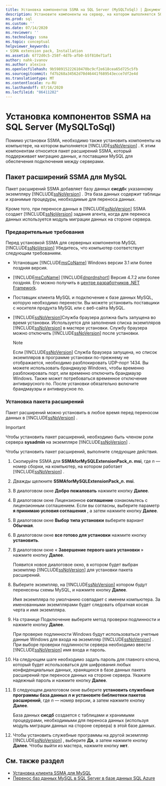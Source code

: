 ```yaml
---
title: Установка компонентов SSMA на SQL Server (MySQLToSql) | Документация Майкрософт
description: Установите компоненты на сервер, на котором выполняется SQL Server для поддержки преобразования базы данных MySQL с помощью SSMA, включая пакет расширений SSMA и поставщиков MySQL.
ms.prod: sql
ms.custom: ''
ms.date: 07/14/2020
ms.reviewer: ''
ms.technology: ssma
ms.topic: conceptual
helpviewer_keywords:
- SSMA extension pack, Installation
ms.assetid: 6772d0c5-258f-4d7b-afb0-b5f810e71af1
author: nahk-ivanov
ms.author: alexiva
ms.openlocfilehash: 9b598915222610470bc9cf2e618cea65d725c5fb
ms.sourcegitcommit: fd7b268a34562d70d46441f689543ecce7df2e4d
ms.translationtype: MT
ms.contentlocale: ru-RU
ms.lasthandoff: 07/16/2020
ms.locfileid: "86411282"
---
```

# <a name="installing-ssma-components-on-sql-server-mysqltosql"></a>Установка компонентов SSMA на SQL Server (MySQLToSql)

Помимо установки SSMA, необходимо также установить компоненты на компьютере, на котором выполняется [!INCLUDE[ssNoVersion](../../includes/ssnoversion-md.md)] . К этим компонентам относится пакет расширений SSMA, который поддерживает миграцию данных, и поставщики MySQL для обеспечения подключения между серверами.

## <a name="ssma-for-mysql-extension-pack"></a>Пакет расширений SSMA для MySQL

Пакет расширений SSMA добавляет базу данных **сисдб**к указанному экземпляру [!INCLUDE[ssNoVersion](../../includes/ssnoversion-md.md)] . Эта база данных содержит таблицы и хранимые процедуры, необходимые для переноса данных.

Кроме того, при переносе данных в [!INCLUDE[ssNoVersion](../../includes/ssnoversion-md.md)] SSMA создает [!INCLUDE[ssNoVersion](../../includes/ssnoversion-md.md)] задания агента, когда для переноса данных используется модуль миграции данных на стороне сервера.

### <a name="prerequisites"></a>Предварительные требования

Перед установкой SSMA для серверных компонентов MySQL [!INCLUDE[ssNoVersion](../../includes/ssnoversion-md.md)] Убедитесь, что компьютер соответствует следующим требованиям.

- Установщик [!INCLUDE[msCoName](../../includes/msconame_md.md)] Windows версии 3.1 или более поздняя версия.
- [!INCLUDE[msCoName](../../includes/msconame_md.md)] [!INCLUDE[dnprdnshort](../../includes/dnprdnshort_md.md)] Версия 4.7.2 или более поздняя. Его можно получить в [центре разработчиков .NET Framework](https://go.microsoft.com/fwlink/?LinkId=48882).
- Поставщик клиента MySQL и подключение к базе данных MySQL, которую необходимо перенести. Вы можете установить поставщики с носителя продукта MySQL или с веб-сайта MySQL.
- [!INCLUDE[ssNoVersion](../../includes/ssnoversion-md.md)]Служба браузера должна быть запущена во время установки. Используется для заполнения списка экземпляров [!INCLUDE[ssNoVersion](../../includes/ssnoversion-md.md)] в мастере установки. Службу браузера можно отключить [!INCLUDE[ssNoVersion](../../includes/ssnoversion-md.md)] после установки.  

  > [!NOTE]
  > Если [!INCLUDE[ssNoVersion](../../includes/ssnoversion-md.md)] Служба браузера запущена, но список экземпляров в программе установки по-прежнему не отображается, необходимо разблокировать UDP-порт 1434. Вы можете использовать брандмауэр Windows, чтобы временно разблокировать порт, или временно отключить брандмауэр Windows. Также может потребоваться временное отключение антивирусного по. После установки обязательно включите брандмауэры и антивирусное по.

### <a name="installing-the-extension-pack"></a>Установка пакета расширений

Пакет расширений можно установить в любое время перед переносом данных в [!INCLUDE[ssNoVersion](../../includes/ssnoversion-md.md)] .

> [!IMPORTANT]
> Чтобы установить пакет расширений, необходимо быть членом роли сервера **sysadmin** на экземпляре [!INCLUDE[ssNoVersion](../../includes/ssnoversion-md.md)] .

Чтобы установить пакет расширений, выполните следующие действия.

1. Скопируйте SSMA для **SSMAforMySQLExtensionPack_*n*. msi**, где *n* — номер сборки, на компьютер, на котором работает [!INCLUDE[ssNoVersion](../../includes/ssnoversion-md.md)] .
2. Дважды щелкните **SSMAforMySQLExtensionPack_*n*. msi**.
3. В диалоговом окне **Добро пожаловать** нажмите кнопку **Далее**.
4. В диалоговом окне Лицензионное **соглашение** ознакомьтесь с лицензионным соглашением. Если вы согласны, выберите параметр **я принимаю условия соглашения** , а затем нажмите кнопку **Далее**.
5. В диалоговом окне **Выбор типа установки** выберите вариант **Обычная**.
6. В диалоговом окне **все готово для установки** нажмите кнопку **установить**.
7. В диалоговом окне « **Завершение первого шага установки** » нажмите кнопку **Далее**.

   Появится новое диалоговое окно, в котором будет выбран экземпляр [!INCLUDE[ssNoVersion](../../includes/ssnoversion-md.md)] для установки пакета расширений.
  
8. Выберите экземпляр, на [!INCLUDE[ssNoVersion](../../includes/ssnoversion-md.md)] котором будут перенесены схемы MySQL, и нажмите кнопку **Далее**.
  
   Имя экземпляра по умолчанию совпадает с именем компьютера. За именованными экземплярами будет следовать обратная косая черта и имя экземпляра.

9. На странице Подключение выберите метод проверки подлинности и нажмите кнопку **Далее**.
  
    При проверке подлинности Windows будут использоваться учетные данные Windows для входа на экземпляр [!INCLUDE[ssNoVersion](../../includes/ssnoversion-md.md)] . При выборе проверки подлинности сервера необходимо ввести [!INCLUDE[ssNoVersion](../../includes/ssnoversion-md.md)] имя входа и пароль.

10. На следующем шаге необходимо задать пароль для главного ключа, который будет использоваться для шифрования любых конфиденциальных данных, хранящихся в базе данных пакета расширений при переносе данных на стороне сервера. Укажите надежный пароль и нажмите кнопку **Далее**.

11. В следующем диалоговом окне выберите **установить служебные программы база данных *n* и установите библиотеки пакетов расширений**, где *n* — номер версии, а затем нажмите кнопку **Далее**.

    База данных **сисдб** создается с таблицами и хранимыми процедурами, необходимыми для переноса данных (используя модуль миграции данных на стороне сервера) в этой базе данных.

12. Чтобы установить служебные программы на другой экземпляр [!INCLUDE[ssNoVersion](../../includes/ssnoversion-md.md)] , выберите **Да**, а затем нажмите кнопку **Далее**. Чтобы выйти из мастера, нажмите кнопку **нет**.

## <a name="see-also"></a>См. также раздел

- [Установка клиента SSMA для MySQL](../../ssma/mysql/installing-ssma-for-mysql-client-mysqltosql.md)
- [Перенос баз данных MySQL в SQL Server в базе данных SQL Azure](../../ssma/mysql/migrating-mysql-databases-to-sql-server-azure-sql-db-mysqltosql.md)
